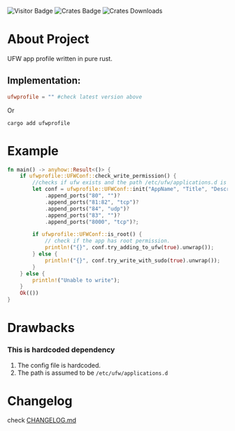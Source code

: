 ![Visitor Badge](https://visitor-badge.laobi.icu/badge?page_id=rust-ufw-app-profile)
![Crates Badge](https://img.shields.io/crates/v/ufwprofile)
![Crates Downloads](https://img.shields.io/crates/d/ufwprofile)

# About Project

UFW app profile written in pure rust.

## Implementation:

```toml
ufwprofile = "" #check latest version above
```

Or

```
cargo add ufwprofile
```

# Example

```rust
fn main() -> anyhow::Result<()> {
    if ufwprofile::UFWConf::check_write_permission() {
        //checks if ufw exists and the path /etc/ufw/applications.d is writable
        let conf = ufwprofile::UFWConf::init("AppName", "Title", "Description")?
            .append_ports("80", "")?
            .append_ports("81:82", "tcp")?
            .append_ports("84", "udp")?
            .append_ports("83", "")?
            .append_ports("8000", "tcp")?;

        if ufwprofile::UFWConf::is_root() {
            // check if the app has root permission.
            println!("{}", conf.try_adding_to_ufw(true).unwrap());
        } else {
            println!("{}", conf.try_write_with_sudo(true).unwrap());
        }
    } else {
        println!("Unable to write");
    }
    Ok(())
}
```

# Drawbacks

### This is hardcoded dependency

1. The config file is hardcoded.
2. The path is assumed to be `/etc/ufw/applications.d`

# Changelog

check [CHANGELOG.md](CHANGELOG.md)
